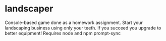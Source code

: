 # landscaper
Console-based game done as a homework assignment. Start your landscaping business using only your teeth. If you succeed you upgrade to better equipment! Requires node and npm prompt-sync
